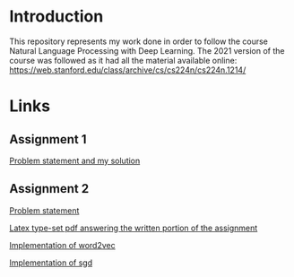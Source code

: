 # Introduction
This repository represents my work done in order to follow the course Natural Language Processing with Deep Learning.
The 2021 version of the course was followed as it had all the material available online: https://web.stanford.edu/class/archive/cs/cs224n/cs224n.1214/

# Links
## Assignment 1
[Problem statement and my solution](a1/exploring_word_vectors.ipynb)

## Assignment 2
[Problem statement](a2/a2.pdf)

[Latex type-set pdf answering the written portion of the assignment](a2/a2_solution.pdf)

[Implementation of word2vec](a2/word2vec.py)

[Implementation of sgd](a2/sgd.py)
